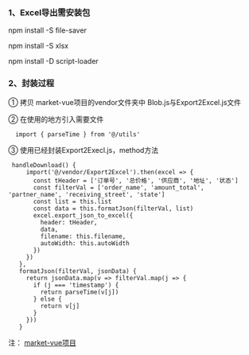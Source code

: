 ### 1、Excel导出需安装包

npm install -S file-saver

npm install -S xlsx

npm install -D script-loader

### 2、封装过程
 
 ① 拷贝 market-vue项目的vendor文件夹中 Blob.js与Export2Excel.js文件
 
 ② 在使用的地方引入需要文件
 ```
   import { parseTime } from '@/utils'
 ```
 
 ③ 使用已经封装Export2Execl.js，method方法
 ```
  handleDownload() {
      import('@/vendor/Export2Excel').then(excel => {
        const tHeader = ['订单号', '总价格', '供应商', '地址', '状态']
        const filterVal = ['order_name', 'amount_total', 'partner_name', 'receiving_street', 'state']
        const list = this.list
        const data = this.formatJson(filterVal, list)
        excel.export_json_to_excel({
          header: tHeader,
          data,
          filename: this.filename,
          autoWidth: this.autoWidth
        })
      })
    },
    formatJson(filterVal, jsonData) {
      return jsonData.map(v => filterVal.map(j => {
        if (j === 'timestamp') {
          return parseTime(v[j])
        } else {
          return v[j]
        }
      }))
    }
 ```
 
注： [market-vue项目](https://github.com/chenshixionga/market-vue)
 
 
